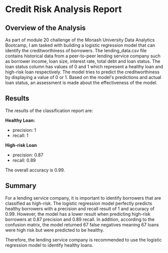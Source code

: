 # Credit Risk Analysis Report

## Overview of the Analysis
As part of module 20 challenge of the Monash University Data Analytics Bootcamp, I am tasked with building a logistic regression model that can identify the creditworthiness of borrowers. The lending_data.csv file contains historical data from a peer-to-peer lending service company such as borrower income, loan size, interest rate, total debt and loan status. The loan status column has values of 0 and 1 which represent a healthy loan and high-risk loan respectively. The model tries to predict the creditworthiness by displaying a value of 0 or 1. Based on the model's predictions and actual loan status, an assessment is made about the effectiveness of the model. 

## Results

The results of the classification report are:

**Healthy Loan:**
- precision: 1
- recall: 1

**High-risk Loan**
- precision: 0.87
- recall: 0.89

The overall accuracy is 0.99. 

## Summary

For a lending service company, it is important to identify borrowers that are classified as high-risk. The logistic regression model perfectly predicts healthy borrowers with a precision and recall result of 1 and accuracy of 0.99. However, the model has a lower result when predicting high-risk borrowers at 0.87 precision and 0.89 recall. In addition, according to the confusion matrix, the model returned 67 false negatives meaning 67 loans were high risk but were predicted to be healthy. 

Therefore, the lending service company is recommended to use the logistic regression model to identify healthy loans. 



